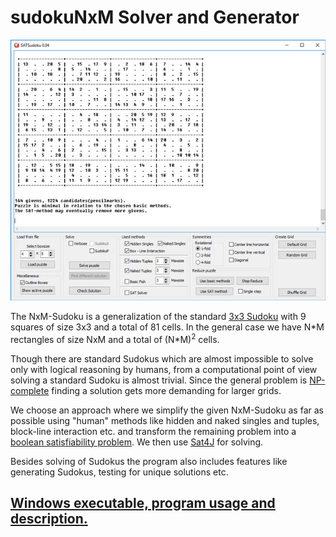 # sudokuNxM Solver and Generator


![](gui.jpg "")

The NxM-Sudoku is a generalization of the standard <a href="https://en.wikipedia.org/wiki/Sudoku">3x3 Sudoku</a> with 9 squares of size 3x3 and a total of 81 cells. In the general case we have N\*M rectangles of size NxM and a total of (N*M)<sup>2</sup> cells.</p>
      <p><a href="themen/sudoku/program.html"></a> Though there are standard Sudokus which are almost impossible to solve only with logical reasoning by humans, from a computational point of view solving a standard Sudoku is almost trivial. Since the general problem is <a href="https://en.wikipedia.org/wiki/NP-completeness">NP-complete</a> finding a solution gets more demanding for larger grids.</p>
      <p>We choose an approach where we simplify the given NxM-Sudoku as far as possible using &quot;human&quot; methods like hidden and naked singles and tuples, block-line interaction etc. and transform the remaining problem into a <a href="https://en.wikipedia.org/wiki/Boolean_satisfiability_problem">boolean satisfiability problem</a>. We then use <a href="http://www.sat4j.org/">Sat4J</a> for solving.</p>
      Besides solving of Sudokus the program also includes features like generating Sudokus, testing for unique solutions etc.
      <p>
  
  
 ## <a href="http://kociemba.org/themen/sudoku/program.html">Windows executable, program usage and description.</a>

